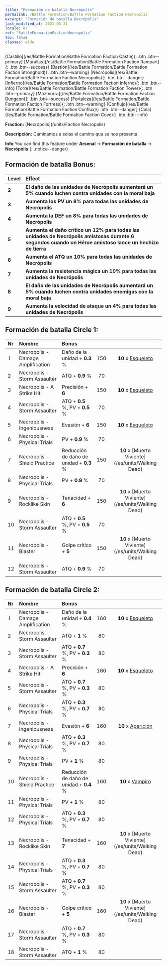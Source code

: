 ```yaml
---
title: "Formación de batalla Necrópolis"
permalink: /Battle Formation/Battle Formation Faction Necropolis
excerpt: "Formación de batalla Necrópolis"
last_modified_at: 2021-03-31
locale: es
ref: "BattleFormationFactionNecropolis"
toc: false
classes: wide
---
```

 [Castillo](/es/Battle Formation/Battle Formation Faction Castle){: .btn .btn--primary} [Murallas](/es/Battle Formation/Battle Formation Faction Rampart){: .btn .btn--success} [Bastión](/es/Battle Formation/Battle Formation Faction Stronghold){: .btn .btn--warning} [Necrópolis](/es/Battle Formation/Battle Formation Faction Necropolis){: .btn .btn--danger} [Infierno](/es/Battle Formation/Battle Formation Faction Inferno){: .btn .btn--info} [Torre](/es/Battle Formation/Battle Formation Faction Tower){: .btn .btn--primary} [Mazmorra](/es/Battle Formation/Battle Formation Faction Dungeon){: .btn .btn--success} [Fortaleza](/es/Battle Formation/Battle Formation Faction Fortress){: .btn .btn--warning} [Conflujo](/es/Battle Formation/Battle Formation Faction Conflux){: .btn .btn--danger} [Cala](/es/Battle Formation/Battle Formation Faction Cove){: .btn .btn--info} 

  **Fraction:** [Necrópolis](/units/Faction Necropolis)

  **Descripción:** Caminamos a solas el camino que se nos presenta.

**Info** You can find this feature under **Arsenal** -> **Formación de batalla** -> **Necrópolis** 
{: .notice--danger}

## Formación de batalla Bonus:

  | Level |         Effect        |
  |:------|:---------------------|
  | **2** | **El daño de las unidades de Necrópolis aumentará un 5% cuando luchen contra unidades con la moral baja** |
  | **3** | **Aumenta los PV un 8% para todas las unidades de Necrópolis** |
  | **4** | **Aumenta la DEF un 8% para todas las unidades de Necrópolis** |
  | **5** | **Aumenta el daño crítico un 12% para todas las unidades de Necrópolis amistosas durante 6 segundos cuando un Héroe amistoso lance un hechizo de tierra** |
  | **6** | **Aumenta el ATQ un 10% para todas las unidades de Necrópolis** |
  | **7** | **Aumenta la resistencia mágica un 10% para todas las unidades de Necrópolis** |
  | **8** | **El daño de las unidades de Necrópolis aumentará un 5% cuando luchen contra unidades enemigas con la moral baja** |
  | **9** | **Aumenta la velocidad de ataque un 4% para todas las unidades de Necrópolis** |

## Formación de batalla Circle 1:

  |  Nr  |  Nombre   |  Bonus  | <i class="fas fa-flask"/>  |  <i class="fab fa-optin-monster"/> |
  |:-----|:--------------------|:---------|:-----------------:|:----------------:|
  | 1 | Necropolis - Damage Amplification | Daño de la unidad + **0.3** % | 150 |  **10** x [Esqueleto](/es/units/Skeleton) |
  | 2 | Necropolis - Storm Assaulter | ATQ + **0.9** % | 70 |   |
  | 3 | Necropolis - A Strike Hit | Precisión + **6**  | 150 |  **10** x [Esqueleto](/es/units/Skeleton) |
  | 4 | Necropolis - Storm Assaulter | ATQ + **0.5** %, PV + **0.5** % | 70 |   |
  | 5 | Necropolis - Ingeniousness | Evasión + **6**  | 150 |  **10** x [Esqueleto](/es/units/Skeleton) |
  | 6 | Necropolis - Physical Trials | PV + **0.9** % | 70 |   |
  | 7 | Necropolis - Shield Practice | Reducción de daño de unidad + **0.3** % | 150 |  **10** x [Muerto Viviente](/es/units/Walking Dead) |
  | 8 | Necropolis - Physical Trials | PV + **0.9** % | 70 |   |
  | 9 | Necropolis - Rocklike Skin | Tenacidad + **6**  | 150 |  **10** x [Muerto Viviente](/es/units/Walking Dead) |
  | 10 | Necropolis - Storm Assaulter | ATQ + **0.5** %, PV + **0.5** % | 70 |   |
  | 11 | Necropolis - Blaster | Golpe crítico + **5**  | 150 |  **10** x [Muerto Viviente](/es/units/Walking Dead) |
  | 12 | Necropolis - Storm Assaulter | ATQ + **0.9** % | 70 |   |
  


## Formación de batalla Circle 2:

  |  Nr  |  Nombre   |  Bonus  | <i class="fas fa-flask"/>  |  <i class="fab fa-optin-monster"/> |
  |:-----|:--------------------|:---------|:-----------------:|:----------------:|
  | 1 | Necropolis - Damage Amplification | Daño de la unidad + **0.4** % | 160 |  **10** x [Esqueleto](/es/units/Skeleton) |
  | 2 | Necropolis - Storm Assaulter | ATQ + **1** % | 80 |   |
  | 3 | Necropolis - Storm Assaulter | ATQ + **0.7** %, PV + **0.3** % | 80 |   |
  | 4 | Necropolis - A Strike Hit | Precisión + **6**  | 160 |  **10** x [Esqueleto](/es/units/Skeleton) |
  | 5 | Necropolis - Storm Assaulter | ATQ + **0.7** %, PV + **0.3** % | 80 |   |
  | 6 | Necropolis - Physical Trials | ATQ + **0.3** %, PV + **0.7** % | 80 |   |
  | 7 | Necropolis - Ingeniousness | Evasión + **6**  | 160 |  **10** x [Aparición](/es/units/Wight) |
  | 8 | Necropolis - Physical Trials | ATQ + **0.3** %, PV + **0.7** % | 80 |   |
  | 9 | Necropolis - Physical Trials | PV + **1** % | 80 |   |
  | 10 | Necropolis - Shield Practice | Reducción de daño de unidad + **0.4** % | 160 |  **10** x [Vampiro](/es/units/Vampire) |
  | 11 | Necropolis - Physical Trials | PV + **1** % | 80 |   |
  | 12 | Necropolis - Physical Trials | ATQ + **0.3** %, PV + **0.7** % | 80 |   |
  | 13 | Necropolis - Rocklike Skin | Tenacidad + **7**  | 160 |  **10** x [Muerto Viviente](/es/units/Walking Dead) |
  | 14 | Necropolis - Physical Trials | ATQ + **0.3** %, PV + **0.7** % | 80 |   |
  | 15 | Necropolis - Storm Assaulter | ATQ + **0.7** %, PV + **0.3** % | 80 |   |
  | 16 | Necropolis - Blaster | Golpe crítico + **5**  | 160 |  **10** x [Muerto Viviente](/es/units/Walking Dead) |
  | 17 | Necropolis - Storm Assaulter | ATQ + **0.7** %, PV + **0.3** % | 80 |   |
  | 18 | Necropolis - Storm Assaulter | ATQ + **1** % | 80 |   |
  

